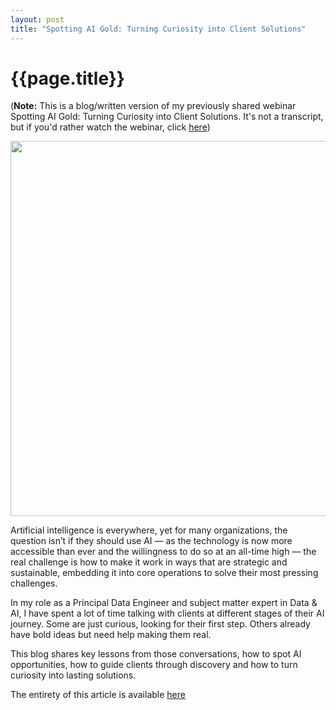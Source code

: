 ```yaml
---
layout: post
title: "Spotting AI Gold: Turning Curiosity into Client Solutions"
---
```

{{page.title}}
================

(**Note:** This is a blog/written version of my previously shared webinar Spotting AI Gold: Turning Curiosity into Client Solutions. It's not a transcript, but if you'd rather watch the webinar, click [here](https://www.youtube.com/watch?v=ZWxTWrtGlk0))

<center><img src="https://i.imgur.com/tmkP1uA.png" width="600px"/></center>

Artificial intelligence is everywhere, yet for many organizations, the question isn’t if they should use AI — as the technology is now more accessible than ever and the willingness to do so at an all-time high — the real challenge is how to make it work in ways that are strategic and sustainable, embedding it into core operations to solve their most pressing challenges.

In my role as a Principal Data Engineer and subject matter expert in Data & AI, I have spent a lot of time talking with clients at different stages of their AI journey. Some are just curious, looking for their first step. Others already have bold ideas but need help making them real.

This blog shares key lessons from those conversations, how to spot AI opportunities, how to guide clients through discovery and how to turn curiosity into lasting solutions.

The entirety of this article is available [here](https://medium.com/@wearegap/spotting-ai-gold-turning-curiosity-into-client-solutions-5910bcca6daa)